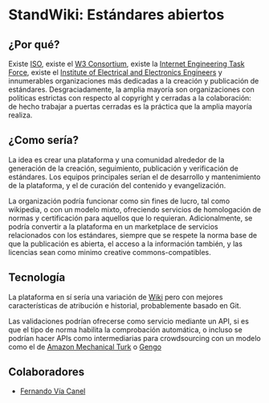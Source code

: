 StandWiki: Estándares abiertos
==============================

¿Por qué?
---------

Existe [ISO](http://www.iso.org/iso/home.html), existe el [W3 Consortium](http://www.w3.org/), existe la [Internet Engineering Task Force](http://www.ietf.org/), existe el [Institute of Electrical and Electronics Engineers](http://www.ieee.org/index.html) y innumerables organizaciones más dedicadas a la creación y publicación de estándares. Desgraciadamente, la amplia mayoría son organizaciones con políticas estrictas con respecto al copyright y cerradas a la colaboración: de hecho trabajar a puertas cerradas es la práctica que la amplia mayoría realiza.

¿Como sería?
------------

La idea es crear una plataforma y una comunidad alrededor de la generación de la creación, seguimiento, publicación y verificación de estándares. Los equipos principales serían el de desarrollo y mantenimiento de la plataforma, y el de curación del contenido y evangelización.

La organización podría funcionar como sin fines de lucro, tal como wikipedia, o con un modelo mixto, ofreciendo servicios de homologación de normas y certificación para aquellos que lo requieran. Adicionalmente, se podría convertir a la plataforma en un marketplace de servicios relacionados con los estándares, siempre que se respete la norma base de que la publicación es abierta, el acceso a la información también, y las licencias sean como minimo creative commons-compatibles.

Tecnología
----------

La plataforma en sí sería una variación de [Wiki](http://www.mediawiki.org/wiki/MediaWiki) pero con mejores características de atribución e historial, probablemente basado en Git. 

Las validaciones podrían ofrecerse como servicio mediante un API, si es que el tipo de norma habilita la comprobación automática, o incluso se podrían hacer APIs como intermediarias para crowdsourcing con un modelo como el de [Amazon Mechanical Turk](https://www.mturk.com/mturk/welcome) o [Gengo](http://gengo.com/)

Colaboradores
-------------

- [Fernando Vía Canel](//github.com/xaviervia)
